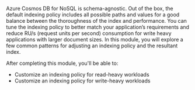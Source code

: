 Azure Cosmos DB for NoSQL is schema-agnostic. Out of the box, the default indexing policy includes all possible paths and values for a good balance between the thoroughness of the index and performance. You can tune the indexing policy to better match your application’s requirements and reduce RU/s (request units per second) consumption for write heavy applications with larger document sizes. In this module, you will explore a few common patterns for adjusting an indexing policy and the resultant index.

After completing this module, you'll be able to:

- Customize an indexing policy for read-heavy workloads
- Customize an indexing policy for write-heavy workloads
